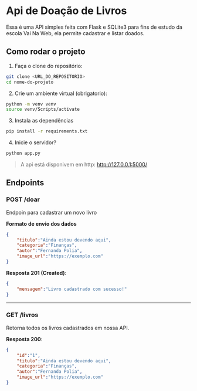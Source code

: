 # Api de Doação de Livros

Essa é uma API simples feita com Flask e SQLite3 para fins de estudo da escola Vai Na Web, ela permite cadastrar e listar doados.

## Como rodar o projeto

1. Faça o clone do repositório:
```bash
git clone <URL_DO_REPOSITORIO>
cd nome-do-projeto
```

2. Crie um ambiente virtual (obrigatorio):
```bash
python -m venv venv
source venv/Scripts/activate
```
3. Instala as dependências
```bash
pip install -r requirements.txt
```

4. Inicie o servidor?
```bash
python app.py
```
> A api está disponivem em http: http://127.0.0.1:5000/

## Endpoints 

### POST /doar

Endpoin para cadastrar um novo livro

**Formato de envio dos dados**
```json
{
    "titulo":"Ainda estou devendo aqui",
    "categoria":"Finanças",
    "autor":"Fernanda Polia",
    "image_url":"https://exemplo.com"
}
```

**Resposta 201 (Created)**:
```json
{
    "mensagem":"Livro cadastrado com sucesso!"
}
```

---

### GET /livros

Retorna todos os livros cadastrados em nossa API.

**Resposta 200**:
```json
{
    "id":"1",
    "titulo":"Ainda estou devendo aqui",
    "categoria":"Finanças",
    "autor":"Fernanda Polia",
    "image_url":"https://exemplo.com"
}
```
